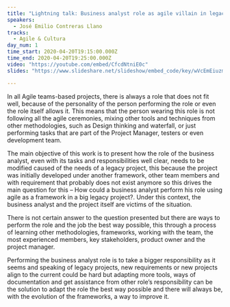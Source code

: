 ```yaml
---
title: "Lightning talk: Business analyst role as agile villain in legacy projects"
speakers:
  - José Emilio Contreras Llano
tracks:
  - Agile & Cultura
day_num: 1
time_start: 2020-04-20T19:15:00.000Z
time_end: 2020-04-20T19:25:00.000Z
video: "https://youtube.com/embed/CfcdNtniE0c"
slides: "https://www.slideshare.net/slideshow/embed_code/key/wVcEmEiuzmeoe5"

---
```

In all Agile teams-based projects, there is always a role that does not fit well, because of the personality of the person performing the role or even the role itself allows it. This means that the person wearing this role is not following all the agile ceremonies, mixing other tools and techniques from other methodologies, such as Design thinking and waterfall, or just performing tasks that are part of the Project Manager, testers or even development team. 

The main objective of this work is to present how the role of the business analyst, even with its tasks and responsibilities well clear, needs to be modified caused of the needs of a legacy project, this because the project was initially developed under another framework, other team members and with requirement that probably does not exist anymore so this drives the main question for this – How could a business analyst perform his role using agile as a framework in a big legacy project?. Under this context, the business analyst and the project itself are victims of the situation.

There is not certain answer to the question presented but there are ways to perform the role and the job the best way possible, this through a process of learning other methodologies, frameworks, working with the team, the most experienced members, key stakeholders, product owner and the project manager. 

Performing the business analyst role is to take a bigger responsibility as it seems and speaking of legacy projects, new requirements or new projects align to the current could be hard but adapting more tools, ways of documentation and get assistance from other role’s responsibility can be the solution to adapt the role the best way possible and there will always be, with the evolution of the frameworks, a way to improve it.